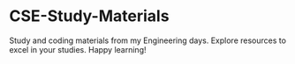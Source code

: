 # CSE-Study-Materials
Study and coding materials from my Engineering days. Explore resources to excel in your studies. Happy learning!
